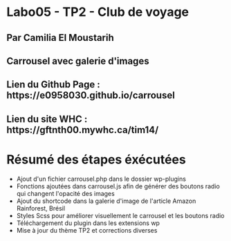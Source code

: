 # Labo05 - TP2 - Club de voyage
## Par Camilia El Moustarih
## Carrousel avec galerie d'images

<h2>Lien du Github Page : https://e0958030.github.io/carrousel</h2>

<h2>Lien du site WHC :  https://gftnth00.mywhc.ca/tim14/</h2>

# Résumé des étapes éxécutées
- Ajout d'un fichier carrousel.php dans le dossier wp-plugins
- Fonctions ajoutées dans carrousel.js afin de générer des boutons radio qui changent l'opacité des images 
- Ajout du shortcode dans la galerie d'image de l'article Amazon Rainforest, Brésil
- Styles Scss pour améliorer visuellement le carrousel et les boutons radio
- Téléchargement du plugin dans les extensions wp
- Mise à jour du thème TP2 et corrections diverses



